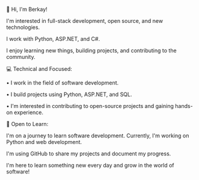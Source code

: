 👋 Hi, I'm Berkay!

I'm interested in full-stack development, open source, and new technologies.

I work with Python, ASP.NET, and C#.

I enjoy learning new things, building projects, and contributing to the community.


💻 Technical and Focused:

• I work in the field of software development.

• I build projects using Python, ASP.NET, and SQL.

• I'm interested in contributing to open-source projects and gaining hands-on experience.


🚀 Open to Learn:

I'm on a journey to learn software development. Currently, I'm working on Python and web development.

I'm using GitHub to share my projects and document my progress.

I'm here to learn something new every day and grow in the world of software!
